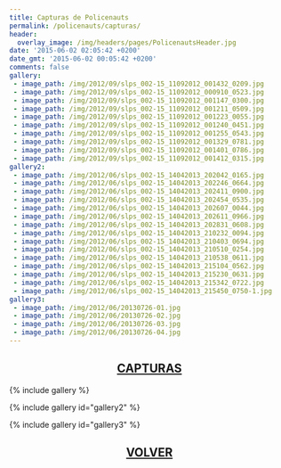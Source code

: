 ```yaml
---
title: Capturas de Policenauts
permalink: /policenauts/capturas/
header:
  overlay_image: /img/headers/pages/PolicenautsHeader.jpg
date: '2015-06-02 02:05:42 +0200'
date_gmt: '2015-06-02 00:05:42 +0200'
comments: false
gallery:
 - image_path: /img/2012/09/slps_002-15_11092012_001432_0209.jpg
 - image_path: /img/2012/09/slps_002-15_11092012_000910_0523.jpg
 - image_path: /img/2012/09/slps_002-15_11092012_001147_0300.jpg
 - image_path: /img/2012/09/slps_002-15_11092012_001211_0509.jpg
 - image_path: /img/2012/09/slps_002-15_11092012_001223_0055.jpg
 - image_path: /img/2012/09/slps_002-15_11092012_001240_0451.jpg
 - image_path: /img/2012/09/slps_002-15_11092012_001255_0543.jpg
 - image_path: /img/2012/09/slps_002-15_11092012_001329_0781.jpg
 - image_path: /img/2012/09/slps_002-15_11092012_001401_0786.jpg
 - image_path: /img/2012/09/slps_002-15_11092012_001412_0315.jpg
gallery2:
 - image_path: /img/2012/06/slps_002-15_14042013_202042_0165.jpg
 - image_path: /img/2012/06/slps_002-15_14042013_202246_0664.jpg
 - image_path: /img/2012/06/slps_002-15_14042013_202411_0900.jpg
 - image_path: /img/2012/06/slps_002-15_14042013_202454_0535.jpg
 - image_path: /img/2012/06/slps_002-15_14042013_202607_0044.jpg
 - image_path: /img/2012/06/slps_002-15_14042013_202611_0966.jpg
 - image_path: /img/2012/06/slps_002-15_14042013_202831_0608.jpg
 - image_path: /img/2012/06/slps_002-15_14042013_210232_0094.jpg
 - image_path: /img/2012/06/slps_002-15_14042013_210403_0694.jpg
 - image_path: /img/2012/06/slps_002-15_14042013_210510_0254.jpg
 - image_path: /img/2012/06/slps_002-15_14042013_210538_0611.jpg
 - image_path: /img/2012/06/slps_002-15_14042013_215104_0562.jpg
 - image_path: /img/2012/06/slps_002-15_14042013_215230_0631.jpg
 - image_path: /img/2012/06/slps_002-15_14042013_215342_0722.jpg
 - image_path: /img/2012/06/slps_002-15_14042013_215450_0750-1.jpg
gallery3:
 - image_path: /img/2012/06/20130726-01.jpg
 - image_path: /img/2012/06/20130726-02.jpg
 - image_path: /img/2012/06/20130726-03.jpg
 - image_path: /img/2012/06/20130726-04.jpg
---
```

<h2 style="text-align: center;"><strong><a href="/policenauts/capturas/">CAPTURAS</a></strong></h2>

{% include gallery %}

{% include gallery id="gallery2" %}

{% include gallery id="gallery3" %}

<h2 style="text-align: center;"><a href="/policenauts/"><strong>VOLVER</strong></a></h2>


